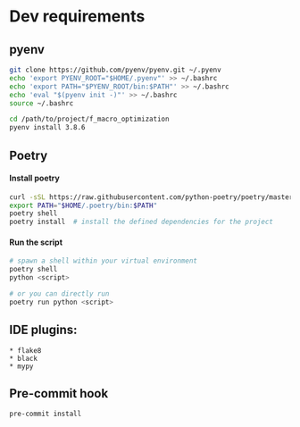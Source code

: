 # Dev requirements

## pyenv
```sh
git clone https://github.com/pyenv/pyenv.git ~/.pyenv
echo 'export PYENV_ROOT="$HOME/.pyenv"' >> ~/.bashrc
echo 'export PATH="$PYENV_ROOT/bin:$PATH"' >> ~/.bashrc
echo 'eval "$(pyenv init -)"' >> ~/.bashrc
source ~/.bashrc

cd /path/to/project/f_macro_optimization
pyenv install 3.8.6
```

## Poetry

#### Install poetry
```sh
curl -sSL https://raw.githubusercontent.com/python-poetry/poetry/master/get-poetry.py | python -
export PATH="$HOME/.poetry/bin:$PATH"
poetry shell
poetry install  # install the defined dependencies for the project
```

#### Run the script
```sh
# spawn a shell within your virtual environment
poetry shell
python <script>

# or you can directly run
poetry run python <script>
```

## IDE plugins:
    * flake8
    * black
    * mypy

## Pre-commit hook
```sh
pre-commit install
```
